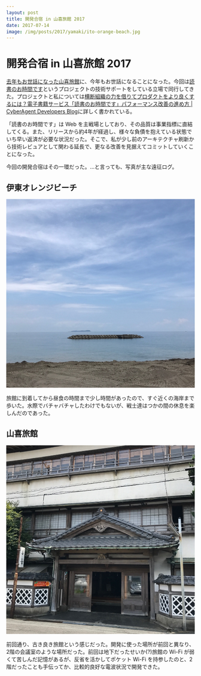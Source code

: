 ```yaml
---
layout: post
title: 開発合宿 in 山喜旅館 2017
date: 2017-07-14
image: /img/posts/2017/yamaki/ito-orange-beach.jpg
---
```


# 開発合宿 in 山喜旅館 2017

[去年もお世話になった山喜旅館](/posts/2016/yamaki.html)に、今年もお世話になることになった。今回は[読書のお時間です](https://dokusho-ojikan.jp/)というプロジェクトの技術サポートをしている立場で同行してきた。プロジェクトと私については[横断組織の力を借りてプロダクトをより良くするには？電子書籍サービス「読書のお時間です」パフォーマンス改善の進め方 | CyberAgent Developers Blog](https://developers.cyberagent.co.jp/blog/archives/8441/)に詳しく書かれている。

「読書のお時間です」は Web を主戦場としており、その品質は事業指標に直結してくる。また、リリースから約4年が経過し、様々な負債を抱えている状態でいち早い返済が必要な状況だった。そこで、私が少し前のアーキテクチャ刷新から技術レビュアとして関わる延長で、更なる改善を見据えてコミットしていくことになった。

今回の開発合宿はその一環だった。…と言っても、写真が主な遠征ログ。

## 伊東オレンジビーチ

![伊東オレンジビーチ](/img/posts/2017/yamaki/ito-orange-beach.jpg)

旅館に到着してから昼食の時間まで少し時間があったので、すぐ近くの海岸まで歩いた。水際でバチャバチャしたわけでもないが、戦士達はつかの間の休息を楽しんだのであった。

## 山喜旅館

![山喜旅館](/img/posts/2017/yamaki/yamaki.jpg)

前回通り、古き良き旅館という感じだった。開発に使った場所が前回と異なり、2階の会議室のような場所だった。前回は地下だったせいか(?)旅館の Wi-Fi が弱くて苦しんだ記憶があるが、反省を活かしてポケット Wi-Fi を持参したのと、2階だったことも手伝ってか、比較的良好な電波状況で開発できた。